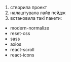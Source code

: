 
1. створила проект
2. налаштувала лайв пейдж
3. встановила такі пакети: 
  - modern-normalize
  - reset-css
  - sass
  - axios
  - react-scroll
  - react-icons
  
